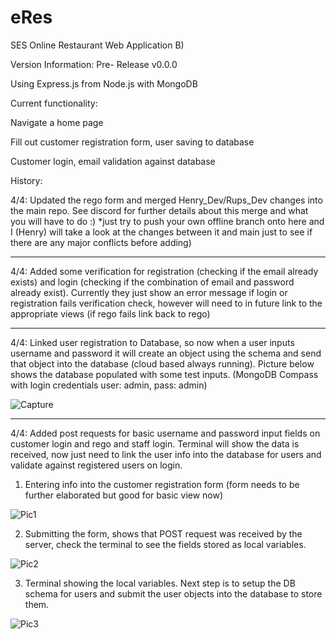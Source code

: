 # eRes
SES Online Restaurant Web Application B)

Version Information: Pre- Release v0.0.0

Using Express.js from Node.js with MongoDB

Current functionality:

Navigate a home page

Fill out customer registration form, user saving to database

Customer login, email validation against database


History:

4/4: Updated the rego form and merged Henry_Dev/Rups_Dev changes into the main repo. See discord for further details about this merge and what you will have to do :) *just try to push your own offline branch onto here and I (Henry) will take a look at the changes between it and main just to see if there are any major conflicts before adding)

---------------------------------------------------------------------------------------------------------------------------------------------------------------------



4/4: Added some verification for registration (checking if the email already exists) and login (checking if the combination of email and password already exist). Currently they just show an error message if login or registration fails verification check, however will need to in future link to the appropriate views (if rego fails link back to rego)


---------------------------------------------------------------------------------------------------------------------------------------------------------------------

4/4: Linked user registration to Database, so now when a user inputs username and password it will create an object using the schema and send that object into the database (cloud based always running).  Picture below shows the database populated with some test inputs. (MongoDB Compass with login credentials user: admin, pass: admin)

![Capture](https://user-images.githubusercontent.com/79623665/113500027-40b4fe80-955e-11eb-893f-bff72c81901a.PNG)


---------------------------------------------------------------------------------------------------------------------------------------------------------------------


4/4: Added post requests for basic username and password input fields on customer login and rego and staff login. 
Terminal will show the data is received, now just need to link the user info into the database for users and validate against registered users on login. 

1. Entering info into the customer registration form (form needs to be further elaborated but good for basic view now)

![Pic1](https://user-images.githubusercontent.com/79623665/113498411-0f353680-9550-11eb-9029-107513d6cbdd.PNG)

2. Submitting the form, shows that POST request was received by the server, check the terminal to see the fields stored as local variables. 

![Pic2](https://user-images.githubusercontent.com/79623665/113498428-3429a980-9550-11eb-80c1-fffdd68e5595.PNG)

3. Terminal showing the local variables. Next step is to setup the DB schema for users and submit the user objects into the database to store them. 

![Pic3](https://user-images.githubusercontent.com/79623665/113498429-3b50b780-9550-11eb-92b0-f03a164eb1b0.PNG)

